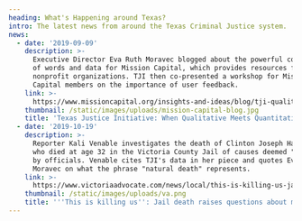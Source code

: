 ```yaml
---
heading: What's Happening around Texas?
intro: The latest news from around the Texas Criminal Justice system.
news:
  - date: '2019-09-09'
    description: >-
      Executive Director Eva Ruth Moravec blogged about the powerful combination
      of words and data for Mission Capital, which provides resources for member
      nonprofit organizations. TJI then co-presented a workshop for Mission
      Capital members on the importance of user feedback.
    link: >-
      https://www.missioncapital.org/insights-and-ideas/blog/tji-qualitative-meets-quantitative/
    thumbnail: /static/images/uploads/mission-capital-blog.jpg
    title: 'Texas Justice Initiative: When Qualitative Meets Quantitative'
  - date: '2019-10-19'
    description: >-
      Reporter Kali Venable investigates the death of Clinton Joseph Harrington,
      who died at age 32 in the Victoria County Jail of causes deemed "natural"
      by officials. Venable cites TJI's data in her piece and quotes Eva Ruth
      Moravec on what the phrase "natural death" represents.
    link: >-
      https://www.victoriaadvocate.com/news/local/this-is-killing-us-jail-death-raises-questions-about-medical/article_23f74474-f04b-11e9-a479-77dc21f892e7.html
    thumbnail: /static/images/uploads/va.png
    title: '''This is killing us'': Jail death raises questions about medical care'
---
```


